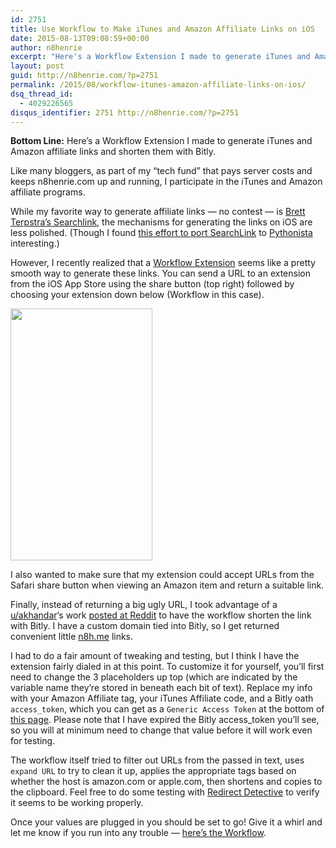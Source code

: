 ```yaml
---
id: 2751
title: Use Workflow to Make iTunes and Amazon Affiliate Links on iOS
date: 2015-08-13T09:08:59+00:00
author: n8henrie
excerpt: "Here's a Workflow Extension I made to generate iTunes and Amazon affiliate links and shorten them with Bitly."
layout: post
guid: http://n8henrie.com/?p=2751
permalink: /2015/08/workflow-itunes-amazon-affiliate-links-on-ios/
dsq_thread_id:
  - 4029226565
disqus_identifier: 2751 http://n8henrie.com/?p=2751
---
```

**Bottom Line:** Here&#8217;s a Workflow Extension I made to generate iTunes and Amazon affiliate links and shorten them with Bitly.<!--more-->

Like many bloggers, as part of my &#8220;tech fund&#8221; that pays server costs and keeps n8henrie.com up and running, I participate in the iTunes and Amazon affiliate programs.

While my favorite way to generate affiliate links &#8212; no contest &#8212; is <a href="http://brettterpstra.com/projects/searchlink" target="_blank">Brett Terpstra&#8217;s Searchlink</a>, the mechanisms for generating the links on iOS are less polished. (Though I found <a href="http://editorial-app.appspot.com/workflow/5803016212971520/Id9R-MLqQ4g" target="_blank">this effort to port SearchLink</a> to <a title="Pythonista" href="https://itunes.apple.com/us/app/pythonista/id528579881?mt=8&uo=4&at=10l5H6" target="_blank">Pythonista</a> interesting.)

However, I recently realized that a <a title="Workflow: Powerful Automation Made Simple" href="https://itunes.apple.com/us/app/workflow-powerful-automation/id915249334?mt=8&uo=4&at=10l5H6" target="_blank">Workflow Extension</a> seems like a pretty smooth way to generate these links. You can send a URL to an extension from the iOS App Store using the share button (top right) followed by choosing your extension down below (Workflow in this case).


<img class="aligncenter" src="{{ site.url }}/uploads/2015/08/20150813_File_Aug_13__8_46_24_AM.jpg" alt="" width="227" height="403" /> 

I also wanted to make sure that my extension could accept URLs from the Safari share button when viewing an Amazon item and return a suitable link.

Finally, instead of returning a big ugly URL, I took advantage of a <a href="https://www.reddit.com/user/akhandar" target="_blank">u/akhandar</a>&#8216;s work <a href="https://www.reddit.com/r/workflow/comments/2pgba9/shorten_url_by_bitly/" target="_blank">posted at Reddit</a> to have the workflow shorten the link with Bitly. I have a custom domain tied into Bitly, so I get returned convenient little <a href="http://n8h.me" target="_blank">n8h.me</a> links.

I had to do a fair amount of tweaking and testing, but I think I have the extension fairly dialed in at this point. To customize it for yourself, you&#8217;ll first need to change the 3 placeholders up top (which are indicated by the variable name they&#8217;re stored in beneath each bit of text). Replace my info with your Amazon Affiliate tag, your iTunes Affiliate code, and a Bitly oath `access_token`, which you can get as a `Generic Access Token` at the bottom of <a href="https://bitly.com/a/oauth_apps" target="_blank">this page</a>. Please note that I have expired the Bitly access_token you&#8217;ll see, so you will at minimum need to change that value before it will work even for testing.

The workflow itself tried to filter out URLs from the passed in text, uses `expand URL` to try to clean it up, applies the appropriate tags based on whether the host is amazon.com or apple.com, then shortens and copies to the clipboard. Feel free to do some testing with <a href="http://redirectdetective.com/" target="_blank">Redirect Detective</a> to verify it seems to be working properly.

Once your values are plugged in you should be set to go! Give it a whirl and let me know if you run into any trouble &#8212; <a href="https://workflow.is/workflows/5942fafc9a974968a4fc5ed0535ea30d" target="_blank">here&#8217;s the Workflow</a>.